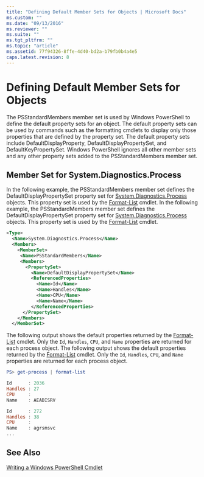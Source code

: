 ```yaml
---
title: "Defining Default Member Sets for Objects | Microsoft Docs"
ms.custom: ""
ms.date: "09/13/2016"
ms.reviewer: ""
ms.suite: ""
ms.tgt_pltfrm: ""
ms.topic: "article"
ms.assetid: 77f94326-8ffe-4d40-bd2a-b79fb0b4a4e5
caps.latest.revision: 8
---
```

# Defining Default Member Sets for Objects
The PSStandardMembers member set is used by Windows PowerShell to define the default property sets for an object. The default property sets can be used by commands such as the formatting cmdlets to display only those properties that are defined by the property set. The default property sets include DefaultDisplayProperty, DefaultDisplayPropertySet, and DefaultKeyPropertySet. Windows PowerShell ignores all other member sets and any other property sets added to the PSStandardMembers member set.

## Member Set for System.Diagnostics.Process
 In the following example, the PSStandardMembers member set defines the DefaultDisplayPropertySet property set for [System.Diagnostics.Process](/dotnet/api/System.Diagnostics.Process) objects. This property set is used by the [Format-List](/powershell/module/Microsoft.PowerShell.Utility/Format-List) cmdlet.
 In the following example, the PSStandardMembers member set defines the DefaultDisplayPropertySet property set for [System.Diagnostics.Process](/dotnet/api/System.Diagnostics.Process) objects. This property set is used by the [Format-List](http://go.microsoft.com/fwlink/?LinkId=113302) cmdlet.

```xml
<Type>
  <Name>System.Diagnostics.Process</Name>
  <Members>
    <MemberSet>
     <Name>PSStandardMembers</Name>
     <Members>
       <PropertySet>
         <Name>DefaultDisplayPropertySet</Name>
         <ReferencedProperties>
           <Name>Id</Name>
           <Name>Handles</Name>
           <Name>CPU</Name>
           <Name>Name</Name>
         </ReferencedProperties>
      </PropertySet>
    </Members>
  </MemberSet>
```

 The following output shows the default properties returned by the [Format-List](/powershell/module/Microsoft.PowerShell.Utility/Format-List) cmdlet. Only the `Id`, `Handles`, `CPU`, and `Name` properties are returned for each process object.
 The following output shows the default properties returned by the [Format-List](http://go.microsoft.com/fwlink/?LinkId=113302) cmdlet. Only the `Id`, `Handles`, `CPU`, and `Name` properties are returned for each process object.

```powershell
PS> get-process | format-list

Id      : 2036
Handles : 27
CPU     :
Name    : AEADISRV

Id      : 272
Handles : 38
CPU     :
Name    : agrsmsvc
...
```

## See Also
 [Writing a Windows PowerShell Cmdlet](./writing-a-windows-powershell-cmdlet.md)
